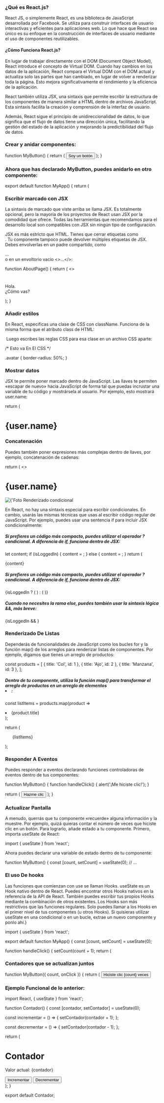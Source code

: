 

###  ¿Qué es React.js?

React JS, o simplemente React, es una biblioteca de
JavaScript desarrollada por Facebook. Se utiliza para construir
interfaces de usuario interactivas y eficientes para aplicaciones web.
Lo que hace que React sea único es su enfoque en la construcción de interfaces
de usuario mediante el uso de componentes reutilizables.

#### ¿Cómo Funciona React.js?
En lugar de trabajar directamente
con el DOM (Document Object Model), React introduce el
concepto de Virtual DOM. Cuando hay cambios en los datos de la aplicación,
React compara el Virtual DOM con el DOM actual y actualiza solo las partes que han cambiado,
en lugar de volver a renderizar toda la página. Esto mejora significativamente el rendimiento y la
eficiencia de la aplicación.

React también utiliza JSX, una sintaxis que permite escribir
la estructura de los componentes de manera similar a HTML dentro
de archivos JavaScript. Esta sintaxis facilita la creación y comprensión
de la interfaz de usuario.

Además, React sigue el principio de unidireccionalidad de datos,
lo que significa que el flujo de datos tiene una dirección única, facilitando
la gestión del estado de la aplicación y mejorando la predictibilidad del flujo de datos.

<h3> Crear y anidar componentes: </h3>
function MyButton() {
return (
<button>Soy un botón</button>
);
}
<h3>Ahora que has declarado MyButton, puedes anidarlo en otro componente: </h3>

export default function MyApp() {
return (
<div>
<MyButton />
</div>

<h3>Escribir marcado con JSX </h3>

La sintaxis de marcado que viste arriba se llama
JSX. Es totalmente opcional, pero la mayoría de los proyectos
de React usan JSX por la comodidad que ofrece. Todas las herramientas
que recomendamos para el desarrollo local son compatibles con JSX sin ningún tipo de configuración.

JSX es más estricto que HTML. Tienes que cerrar etiquetas
como <br />. Tu componente tampoco puede devolver múltiples etiquetas de JSX.
Debes envolverlas en un padre compartido, como <div>...</div> o en un envoltorio vacío <>...</>:

function AboutPage() {
return (
<>
<h1></h1>
<p>Hola.<br />¿Cómo vas?</p>
);
}

<h3>Añadir estilos </h3>

En React, especificas una clase de CSS con className. Funciona
de la misma forma que el atributo class de HTML:

<img className="avatar" />
Luego escribes las reglas CSS para esa clase en un archivo CSS aparte:

/* Esto va En El CSS */

.avatar {
border-radius: 50%;
}

<h3> Mostrar datos </h3>

JSX te permite poner marcado dentro de JavaScript. 
Las llaves te permiten «escapar de nuevo» hacia 
JavaScript de forma tal que puedas incrustar una variable 
de tu código y mostrársela al usuario. Por ejemplo, esto mostrará user.name:

return (
  <h1>
    {user.name}
  </h1>

<h3>Concatenación</h3>

Puedes también poner
expresiones más complejas dentro de llaves,
por ejemplo, concatenación de cadenas:

return (
<>
<h1>{user.name}</h1>
<img
className avatar
src={user.imageUrl}
alt={'Foto de' + user.name}
style={{
width: user.imageSize,
height: user.imageSize
}}

<h3> Renderizado condicional </h3>

En React, no hay una sintaxis especial para escribir condicionales. En cambio, usarás las 
mismas técnicas que usas al escribir código regular de 
JavaScript. Por ejemplo, puedes usar una sentencia if para incluir JSX condicionalmente:


<h5> Si prefieres un código más compacto, puedes utilizar el operador ?condicional. A diferencia de if, funciona dentro de JSX: </h5>

let content;
if (isLoggedIn) {
content = <AdminPanel />;
} else {
content = <LoginForm />;
}
return (
  <div>
    {content}
  </div>

<h5> Si prefieres un código más compacto, puedes utilizar el operador ?condicional. A diferencia de if, funciona dentro de JSX:</h5>

<div>
  {isLoggedIn ? (
    <AdminPanel />
  ) : (
    <LoginForm />
  )}
</div>

<h5> Cuando no necesites la rama else, puedes también usar la sintaxis lógica &&, más breve: </h5>

<div>
  {isLoggedIn && <AdminPanel />}
</div>

<h3>Renderizado De Listas</h3>

Dependerás de funcionalidades de JavaScript como los bucles for y la función map() de
los arreglos para renderizar listas de componentes.
Por ejemplo, digamos que tienes un arreglo de productos:

const products = [
{ title: 'Col', id: 1 },
{ title: 'Ajo', id: 2 },
{ title: 'Manzana', id: 3 },
];

<H5> Dentro de tu componente, utiliza la función map() para transformar el arreglo de productos en un arreglo de elementos <li>: 
</h5>

const listItems = products.map(product =>
  <li key={product.id}>
    {product.title}
  </li>
);

return (
  <ul>{listItems}</ul>
);

<h3>Responder  A Eventos</h3>

Puedes responder a eventos declarando funciones controladoras de eventos dentro de tus componentes:

function MyButton() {
function handleClick() {
alert('¡Me hiciste clic!');
}

return (
<button onClick={handleClick}>
Hazme clic
</button>
);
}

<h3>Actualizar Pantalla</h3>

A menudo, querrás que tu componente «recuerde» alguna información y la muestre. Por ejemplo,
quizá quieras contar el número de veces que hiciste clic en un botón. Para lograrlo, añade estado a tu componente.
Primero, importa useState de React:

import { useState } from 'react';

Ahora puedes declarar una variable de estado dentro de tu componente:

function MyButton() {
const [count, setCount] = useState(0);
// ...

<h3>El uso De hooks</h3>

Las funciones que comienzan con use se llaman Hooks. useState es un Hook nativo dentro de React. Puedes
encontrar otros Hooks nativos en la referencia de la API de React. También puedes escribir tus propios Hooks mediante la combinación de otros existentes.
Los Hooks son más restrictivos que las funciones regulares. Solo puedes llamar a
los Hooks en el primer nivel de tus componentes (u otros Hooks). Si quisieras utilizar useState
en una condicional o en un bucle, extrae un nuevo componente y ponlo ahí.}

import { useState } from 'react';

export default function MyApp() {
const [count, setCount] = useState(0);

function handleClick() {
setCount(count + 1);
return (


<div>
<h3>Contadores que se actualizan juntos</h3>

<MyButton count={count} onClick={handleClick} />
<MyButton count={count} onClick={handleClick} />
</div>
function MyButton({ count, onClick }) {
return (
<button onClick={onClick}>
Hiciste clic {count} veces
</button>

<h3> Ejemplo Funcional de lo anterior: </h3>

import React, { useState } from 'react';

function Contador() {
  const [contador, setContador] = useState(0);

  const incrementar = () => {
    setContador(contador + 1);
  };

  const decrementar = () => {
    setContador(contador - 1);
  };

  return (
    <div>
      <h1>Contador</h1>
      <p>Valor actual: {contador}</p>
      <button onClick={incrementar}>Incrementar</button>
      <button onClick={decrementar}>Decrementar</button>
    </div>
  );
}

export default Contador;

